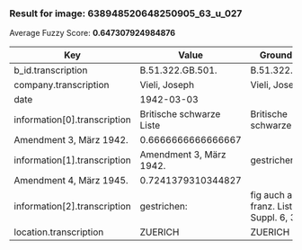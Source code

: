 ### Result for image: 638948520648250905_63_u_027
Average Fuzzy Score: **0.647307924984876**
<small>

| Key | Value | Ground Truth | Score |
| --- | --- | --- | --- |
| b_id.transcription | B.51.322.GB.501. | B.51.322.GB.501. | 1.0 |
| company.transcription | Vieli, Joseph | Vieli, Joseph | 1.0 |
| date | 1942-03-03 |  | 0.0 |
| information[0].transcription | Britische schwarze Liste | Britische schwarze Liste
Amendment 3, März 1942. | 0.6666666666666667 |
| information[1].transcription | Amendment 3, März 1942. | gestrichen:
Amendment 4, März 1945. | 0.7241379310344827 |
| information[2].transcription | gestrichen: | fig auch auf franz. Liste - Suppl. 6, 31.8.45. | 0.14035087719298245 |
| location.transcription | ZUERICH | ZUERICH | 1.0 |

</small>
